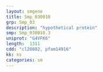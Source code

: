 ```yaml
---
layout: smgene
title: Smp_030010
grp: Smp_03
description: "hypothetical protein"
smp: Smp_030010.3
uniprot: "G4VFK6"
length:  1311
cdd: "cl20802, pfam14916"
kk: ns
categories: sm
---
```

